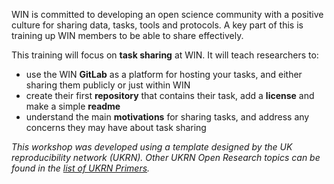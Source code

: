 WIN is committed to developing an open science community with a positive culture for sharing data, tasks, tools and protocols. A key part of this is training up WIN members to be able to share effectively.

This training will focus on **task sharing** at WIN. It will teach researchers to:
* use the WIN **GitLab** as a platform for hosting your tasks, and either sharing them publicly or just within WIN
* create their first **repository** that contains their task, add a **license** and make a simple **readme**
* understand the main **motivations** for sharing tasks, and address any concerns they may have about task sharing

_This workshop was developed using a template designed by the UK reproducibility network (UKRN).
Other UKRN Open Research topics can be found in the [list of UKRN Primers](https://ukrn.org/primers/)._